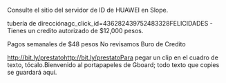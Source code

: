 Consulte el sitio del servidor de ID de HUAWEI en Slope.

 tubería de direcciónagc_click_id=436282439752483328FELICIDADES - Tienes un credito autorizado de $12,000 pesos.

Pagos semanales de $48 pesos
No revisamos Buro de Credito

http://bit.ly/prestatohttp://bit.ly/prestatoPara pegar un clip en el cuadro de texto, tócalo.Bienvenido al portapapeles de Gboard; todo texto que copies se guardará aquí.

